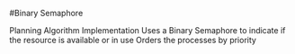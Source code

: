 #Binary Semaphore

Planning Algorithm Implementation 
Uses a Binary Semaphore to indicate if the resource is available or in use
Orders the processes by priority
